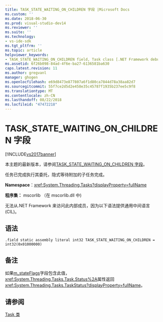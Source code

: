 ```yaml
---
title: TASK_STATE_WAITING_ON_CHILDREN 字段 |Microsoft Docs
ms.custom: ''
ms.date: 2018-06-30
ms.prod: visual-studio-dev14
ms.reviewer: ''
ms.suite: ''
ms.technology:
- vs-ide-sdk
ms.tgt_pltfrm: ''
ms.topic: article
helpviewer_keywords:
- TASK_STATE_WAITING_ON_CHILDREN field, Task class [.NET Framework debug engines]
ms.assetid: 6f26b098-84ad-4f6e-ba27-6136581ba630
caps.latest.revision: 11
ms.author: gregvanl
manager: ghogen
ms.openlocfilehash: e69d8473e877807a6f1d80ca7844d78a38aa82d7
ms.sourcegitcommit: 55f7ce2d5d2e458e35c45787f1935b237ee5c9f8
ms.translationtype: MT
ms.contentlocale: zh-CN
ms.lasthandoff: 08/22/2018
ms.locfileid: "47472218"
---
```

# <a name="taskstatewaitingonchildren-field"></a>TASK_STATE_WAITING_ON_CHILDREN 字段
[!INCLUDE[vs2017banner](../../includes/vs2017banner.md)]

本主题的最新版本，请参阅[TASK_STATE_WAITING_ON_CHILDREN 字段](https://docs.microsoft.com/visualstudio/extensibility/debugger/task-state-waiting-on-children-field)。  
  
任务已完成执行其委托，隐式等待附加的子任务完成。  
  
 **Namespace**：<xref:System.Threading.Tasks?displayProperty=fullName>  
  
 **程序集：** mscorlib （在 mscorlib.dll 中)  
  
 无法从.NET Framework 来访问此内部成员，因为以下语法提供通用中间语言 (CIL)。  
  
## <a name="syntax"></a>语法  
  
```  
.field static assembly literal int32 TASK_STATE_WAITING_ON_CHILDREN = int32(0x01000000)  
```  
  
## <a name="remarks"></a>备注  
 如果[m_stateFlags](../../extensibility/debugger/m-stateflags-field.md)字段包含此值，<xref:System.Threading.Tasks.Task.Status%2A>属性返回<xref:System.Threading.Tasks.TaskStatus?displayProperty=fullName>。  
  
## <a name="see-also"></a>请参阅  
 [Task 类](../../extensibility/debugger/task-class-internal-members.md)

